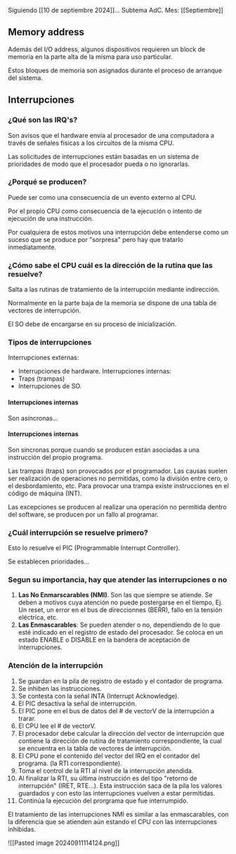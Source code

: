 Siguiendo [[10 de septiembre 2024]]...
Subtema AdC.
Mes: [[Septiembre]]
## Memory address
Además del I/O address, algunos dispositivos requieren un block de memoria en la parte alta de la misma para uso particular.

Estos bloques de memoria son asignados durante el proceso de arranque del sistema.

## Interrupciones

### ¿Qué son las IRQ's?
Son avisos que el hardware envía al procesador de una computadora a través de señales físicas a los circuitos de la misma CPU.

Las solicitudes de interrupciones están basadas en un sistema de prioridades de modo que el procesador pueda o no ignorarlas.
### ¿Porqué se producen?
Puede ser como una consecuencia de un evento externo al CPU.

Por el propio CPU como consecuencia de la ejecución o intento de ejecución de una instrucción.

Por cualquiera de estos motivos una interrupción debe entenderse como un suceso que se produce por "sorpresa" pero hay que tratarlo inmediatamente.

### ¿Cómo sabe el CPU cuál es la dirección de la rutina que las resuelve?
Salta a las rutinas de tratamiento de la interrupción mediante indirección.

Normalmente en la parte baja de la memoria se dispone de una tabla de vectores de interrupción.

El SO debe de encargarse en su proceso de inicialización.

### Tipos de interrupciones
Interrupciones externas:
- Interrupciones de hardware.
Interrupciones internas:
- Traps (trampas)
- Interrupciones de SO.

#### Interrupciones internas
Son asíncronas...

#### Interrupciones internas
Son síncronas porque cuando se producen están asociadas a una instrucción del propio programa.

Las trampas (traps) son provocados por el programador. Las causas suelen ser realización de operaciones no permitidas, como la división entre cero, o el desbordamiento, etc. Para provocar una trampa existe instrucciones en el código de máquina (INT).

Las excepciones se producen al realizar una operación no permitida dentro del software, se producen por un fallo al programar.

### ¿Cuál interrupción se resuelve primero?
Esto lo resuelve el PIC (Programmable Interrupt Controller).

Se establecen prioridades...

### Segun su importancia, hay que atender las interrupciones o no
1. **Las No Enmarscarables (NMI)**. Son las que siempre se atiende. Se deben a motivos cuya atención no puede postergarse en el tiempo, Ej. Un reset, un error en el bus de direccionnes (BERR), fallo en la tensión eléctrica, etc.
2. **Las Enmascarables**: Se pueden atender o no, dependiendo de lo que esté indicado en el registro de estado del procesador. Se coloca en un estado ENABLE o DISABLE en la bandera de aceptación de interrupciones.

### Atención de la interrupción
1. Se guardan en la pila de registro de estado y el contador de programa.
2. Se inhiben las instrucciones.
3. Se contesta con la señal INTA (Interrupt Acknowledge).
4. El PIC desactiva la señal de interrupción.
5. El PIC pone en el bus de datos del # de vectorV de la interrupción a trarar.
6. El CPU lee el # de vectorV.
7. El procesador debe calcular la dirección del vector de interrupción que contiene la dirección de rutina de tratamiento correspondiente, la cual se encuentra en la tabla de vectores de interrupción.
8. El CPU pone el contenido del vector del IRQ en el contador del programa. (la RTI correspondiente).
9. Toma el control de la RTI al nivel de la interrupción atendida.
10. Al finalizar la RTI, su última instrucción es del tipo "retorno de interrupción" (IRET, RTE...). Esta instrucción saca de la pila los valores guardados y con esto las interrupciones vuelven a estar permitidas.
11. Continúa la ejecución del prorgrama que fue interrumpido.

El tratamiento de las interrupciones NMI es similar a las enmascarables, con la diferencia que se atienden aún estando el CPU con las interrupciones inhibidas.

![[Pasted image 20240911114124.png]]